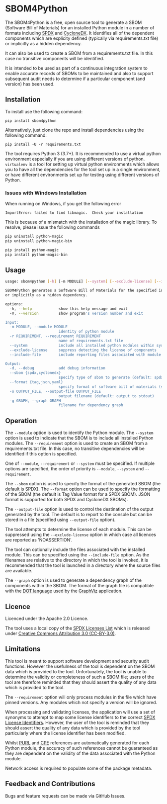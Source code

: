 # SBOM4Python

The SBOM4Python is a free, open source tool to generate a
SBOM (Software Bill of Materials) for an installed Python module in a number of formats including
[SPDX](https://www.spdx.org) and [CycloneDX](https://www.cyclonedx.org).
It identifies all of the dependent components which are
explicity defined (typically via requirements.txt file) or implicitly as a
hidden dependency.

It can also be used to create a SBOM from a requirements.txt file. In this case no transitive components will be identified.

It is intended to be used as part of a continuous integration system to enable accurate records of SBOMs to be maintained
and also to support subsequent audit needs to determine if a particular component (and version) has been used.

## Installation

To install use the following command:

`pip install sbom4python`

Alternatively, just clone the repo and install dependencies using the following command:

`pip install -U -r requirements.txt`

The tool requires Python 3 (3.7+). It is recommended to use a virtual python environment especially
if you are using different versions of python. `virtualenv` is a tool for setting up virtual python environments which
allows you to have all the dependencies for the tool set up in a single environment, or have different environments set
up for testing using different versions of Python.

### Issues with Windows Installation

When running on Windows, if you get the following error

`ImportError: failed to find libmagic.  Check your installation`

This is because of a mismatch with the installation of the magic library. To resolve, please issue the following commands

```bash
pip uninstall python-magic
pip uninstall python-magic-bin

pip install python-magic
pip install python-magic-bin
```


## Usage

```bash
usage: sbom4python [-h] [-m MODULE] [--system] [--exclude-license] [--include-file] [-d] [--sbom {spdx,cyclonedx}] [--format {tag,json,yaml}] [-o OUTPUT_FILE] [-g GRAPH] [-V]

SBOM4Python generates a Software Bill of Materials for the specified installed Python module identifying all of the dependent components which are explicity defined (typically via requirements.txt file)
or implicitly as a hidden dependency.

options:
  -h, --help            show this help message and exit
  -V, --version         show program's version number and exit

Input:
  -m MODULE, --module MODULE
                        identity of python module
  -r REQUIREMENT, --requirement REQUIREMENT
                        name of requirements.txt file
  --system              include all installed python modules within system
  --exclude-license     suppress detecting the license of components
  --include-file        include reporting files associated with module

Output:
  -d, --debug           add debug information
  --sbom {spdx,cyclonedx}
                        specify type of sbom to generate (default: spdx)
  --format {tag,json,yaml}
                        specify format of software bill of materials (sbom) (default: tag)
  -o OUTPUT_FILE, --output-file OUTPUT_FILE
                        output filename (default: output to stdout)
  -g GRAPH, --graph GRAPH
                        filename for dependency graph
```
						
## Operation

The `--module` option is used to identify the Python module. The `--system` option is used to indicate that the SBOM is to include all installed
Python modules. The `--requirement` option is used to create an SBOM from a requirements.txt file. In this case, no transitive dependencies will be
identified if this option is specified.

One of `--module`,  `--requirement` or `--system` must be specified. If multiple options are specified, the order of priority is `--module`, `--system` and `--requirement`.

The `--sbom` option is used to specify the format of the generated SBOM (the default is SPDX). The `--format` option
can be used to specify the formatting of the SBOM (the default is Tag Value format for a SPDX SBOM). JSON format is supported for both
SPDX and CycloneDX SBOMs).

The `--output-file` option is used to control the destination of the output generated by the tool. The
default is to report to the console but can be stored in a file (specified using `--output-file` option).

The tool attempts to determine the license of each module. This can be suppressed using the `--exclude-license` option in
which case all licences are reported as 'NOASSERTION'.

The tool can optionally include the files associated with the installed module. This can be specified using the `--include-file` option. As the filenames are
relative to the directory in which the tool is invoked, it is recommended that the tool is launched in a directory where the source files are available.

The `--graph` option is used to generate a dependency graph of the components within the SBOM. The format of the graph
file is compatible with the [DOT language](https://graphviz.org/doc/info/lang.html) used by the
[GraphViz](https://graphviz.org/) application.

## Licence

Licenced under the Apache 2.0 Licence.

The tool uses a local copy of the [SPDX Licenses List](https://github.com/spdx/license-list-data) which is released under
[Creative Commons Attribution 3.0 (CC-BY-3.0)](http://creativecommons.org/licenses/by/3.0/).

## Limitations

This tool is meant to support software development and security audit functions. However the usefulness of the tool is dependent on the SBOM data
which is provided to the tool. Unfortunately, the tool is unable to determine the validity or completeness of such a SBOM file; users of the tool
are therefore reminded that they should assert the quality of any data which is provided to the tool.

The `--requirement` option will only process modules in the file which have pinned versions. Any modules which not specify a version will be ignored.

When processing and validating licenses, the application will use a set of synonyms to attempt to map some license identifiers to the correct [SPDX License Identifiers](https://spdx.org/licenses/). However, the
user of the tool is reminded that they should assert the quality of any data which is provided by the tool particularly where the license identifier has been modified.

Whilst [PURL](https://github.com/package-url/purl-spec) and [CPE](https://nvd.nist.gov/products/cpe) references are automatically generated for each Python module, the accuracy
of such references cannot be guaranteed as they are dependent on the validity of the data associated with the Python module.

Network access is required to populate some of the package metadata.

## Feedback and Contributions

Bugs and feature requests can be made via GitHub Issues.
